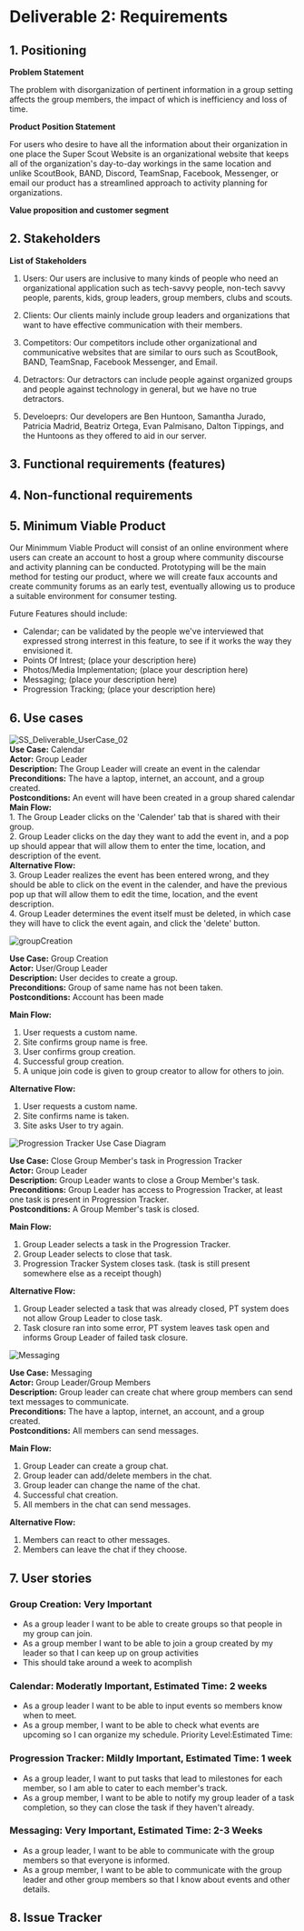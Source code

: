 # Deliverable 2: Requirements

## 1. Positioning

**Problem Statement**

The problem with disorganization of pertinent information in a group setting affects the group members, the impact of which is inefficiency and loss of time.

**Product Position Statement**

For users who desire to have all the information about their organization in one place the
Super Scout Website is an organizational website that keeps all of the organization's day-to-day workings in the same location and unlike ScoutBook, BAND, Discord, TeamSnap, Facebook, Messenger, or email our product has a streamlined approach to activity planning for organizations. 

**Value proposition and customer segment**

## 2. Stakeholders

**List of Stakeholders**

1. Users: Our users are inclusive to many kinds of people who need an organizational application such as tech-savvy people, non-tech savvy people, parents, kids, group leaders, group members, clubs and scouts.

2. Clients: Our clients mainly include group leaders and organizations that want to have effective communication with their members.

3. Competitors: Our competitors include other organizational and communicative websites that are similar to ours such as ScoutBook, BAND, TeamSnap, Facebook Messenger, and Email.

4. Detractors: Our detractors can include people against organized groups and people against technology in general, but we have no true detractors.

5. Develoeprs: Our developers are Ben Huntoon, Samantha Jurado, Patricia Madrid, Beatriz Ortega, Evan Palmisano, Dalton Tippings, and the Huntoons as they offered to aid in our server.

## 3. Functional requirements (features)

## 4. Non-functional requirements

## 5. Minimum Viable Product
Our Minimmum Viable Product will consist of an online environment where
users can create an account to host a group where community discourse and activity
planning can be conducted. Prototyping will be the main method for testing our product,
where we will create faux accounts and create community forums as an early test,
eventually allowing us to produce a suitable environment for consumer testing.

Future Features should include:<br>
- Calendar; can be validated by the people we've interviewed that expressed strong interrest in this feature, to see if it works the way they envisioned it.
- Points Of Intrest; (place your description here)
- Photos/Media Implementation; (place your description here)
- Messaging; (place your description here)
- Progression Tracking; (place your description here)

## 6. Use cases

![SS_Deliverable_UserCase_02](https://github.com/sljur/Super_Scouts/assets/116686483/088cd4df-fb91-4001-99e8-768fab9ad733)
<br>
**Use Case:** Calendar <br>
**Actor:** Group Leader<br>
**Description:** The Group Leader will create an event in the calendar<br>
**Preconditions:** The have a laptop, internet, an account, and a group created.<br>
**Postconditions:** An event will have been created in a group shared calendar<br>
**Main Flow:**<br>
    1. The Group Leader clicks on the 'Calender' tab that is shared with their group.<br>
    2. Group Leader clicks on the day they want to add the event in, and a pop up should appear that will allow them to enter the time,
location, and description of the event.<br>
    **Alternative Flow:**<br>
    3. Group Leader realizes the event has been entered wrong, and they should be able to click on the event in the calender, and have the previous pop up that will allow them to edit the time, location, and the event description.<br>
    4. Group Leader determines the event itself must be deleted, in which case they will have to click the event again, and click the 'delete' button.<br>

![groupCreation](https://github.com/sljur/Super_Scouts/assets/116771608/b4069ed6-f1a0-46a5-8ebb-f5a3e2e5d26c)<br>

**Use Case:** Group Creation<br>
**Actor:** User/Group Leader<br>
**Description:** User decides to create a group.<br>
**Preconditions:** Group of same name has not been taken.<br>
**Postconditions:** Account has been made<br>

**Main Flow:**<br>
1. User requests a custom name.<br>
2. Site confirms group name is free.<br>
3. User confirms group creation.<br>
4. Successful group creation.<br>
5. A unique join code is given to group creator to allow for others to join.<br>

**Alternative Flow:**<br>
1. User requests a custom name.<br>
2. Site confirms name is taken.<br>
4. Site asks User to try again.<br>

![Progression Tracker Use Case Diagram](https://github.com/sljur/Super_Scouts/assets/102492570/ea1b45d7-14c4-4cf8-ba00-b6a686e1d2d5)<br>

**Use Case:** Close Group Member's task in Progression Tracker<br>
**Actor:** Group Leader<br>
**Description:** Group Leader wants to close a Group Member's task.<br>
**Preconditions:** Group Leader has access to Progression Tracker, at least one task is present in Progression Tracker.<br>
**Postconditions:** A Group Member's task is closed.<br>

**Main Flow:**<br>
1. Group Leader selects a task in the Progression Tracker.<br>
2. Group Leader selects to close that task.<br>
3. Progression Tracker System closes task. (task is still present somewhere else as a receipt though)<br>

**Alternative Flow:**<br>
1. Group Leader selected a task that was already closed, PT system does not allow Group Leader to close task.<br>
2. Task closure ran into some error, PT system leaves task open and informs Group Leader of failed task closure.<br>

![Messaging](https://github.com/sljur/Super_Scouts/assets/125594817/879e650f-3d16-484f-9d5a-04c01c88eab5)<br>

**Use Case:** Messaging<br>
**Actor:** Group Leader/Group Members<br>
**Description:** Group leader can create chat where group members can send text messages to communicate.<br>
**Preconditions:** The have a laptop, internet, an account, and a group created.<br>
**Postconditions:** All members can send messages.<br>

**Main Flow:**<br>
1. Group Leader can create a group chat.<br>
2. Group leader can add/delete members in the chat.<br>
3. Group leader can change the name of the chat.<br>
4. Successful chat creation.<br>
5. All members in the chat can send messages.<br>

**Alternative Flow:**<br>
1. Members can react to other messages.<br>
2. Members can leave the chat if they choose.<br>

## 7. User stories

### Group Creation: Very Important

- As a group leader I want to be able to create groups so that people in my group can join.
- As a group member I want to be able to join a group created by my leader so that I can keep up on group activities
- This should take around a week to acomplish
  
### Calendar: Moderatly Important, Estimated Time: 2 weeks 

 - As a group leader I want to be able to input events so members know when to meet. <br>
 - As a group member, I want to be able to check what events are upcoming so I can organize my schedule. Priority Level:Estimated Time:<br>

### Progression Tracker: Mildly Important, Estimated Time: 1 week

 - As a group leader, I want to put tasks that lead to milestones for each member, so I am able to cater to each member's track.
 - As a group member, I want to be able to notify my group leader of a task completion, so they can close the task if they haven't already.

### Messaging: Very Important, Estimated Time: 2-3 Weeks
- As a group leader, I want to be able to communicate with the group members so that everyone is informed.
- As a group member, I want to be able to communicate with the group leader and other group members so that I know about events and other details.

## 8. Issue Tracker



